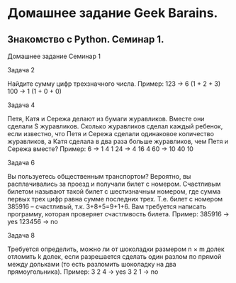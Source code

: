 # Домашнее задание Geek Barains.
## Знакомство с Python. Семинар 1.


Домашнее задание Семинар 1

Задача 2

Найдите сумму цифр трехзначного числа.
Пример:
123 -> 6 (1 + 2 + 3)
100 -> 1 (1 + 0 + 0)

Задача 4

Петя, Катя и Сережа делают из бумаги журавликов. Вместе они сделали S журавликов. Сколько журавликов сделал каждый ребенок, если известно, что Петя и Сережа сделали одинаковое количество журавликов, а Катя сделала в два раза больше журавликов, чем Петя и Сережа вместе?
Пример:
6 -> 1 4 1
24 -> 4 16 4
60 -> 10 40 10

Задача 6

Вы пользуетесь общественным транспортом? Вероятно, вы расплачивались за проезд и получали билет с номером. Счастливым билетом называют такой билет с шестизначным номером, где сумма первых трех цифр равна сумме последних трех. Т.е. билет с номером 385916 – счастливый, т.к. 3+8+5=9+1+6. Вам требуется написать программу, которая проверяет счастливость билета.
Пример:
385916 -> yes
123456 -> no

Задача 8

Требуется определить, можно ли от шоколадки размером n × m долек отломить k долек, если разрешается сделать один разлом по прямой между дольками (то есть разломить шоколадку на два прямоугольника).
Пример:
3 2 4 -> yes
3 2 1 -> no
